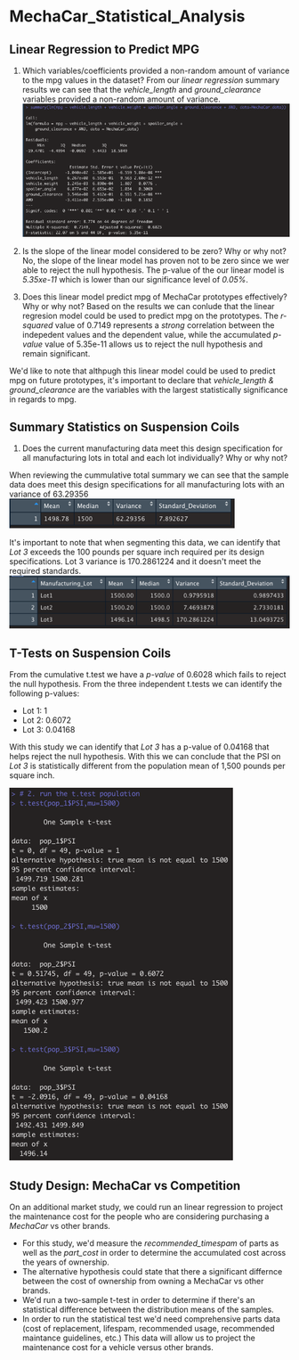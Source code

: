 # MechaCar_Statistical_Analysis

## Linear Regression to Predict MPG
1. Which variables/coefficients provided a non-random amount of variance to the mpg values in the dataset?
From our *linear regression* summary results we can see that the *vehicle_length* and *ground_clearance* variables provided a non-random amount of variance. 
![image](https://github.com/ejyongc/MechaCar_Statistical_Analysis/blob/main/Del%201%20-%20Linear%20Regresion.png)

2. Is the slope of the linear model considered to be zero? Why or why not?
No, the slope of the linear model has proven not to be zero since we wer able to reject the null hypothesis. The p-value of the our linear model is *5.35xe-11* which is lower than our significance level of *0.05%*.

3. Does this linear model predict mpg of MechaCar prototypes effectively? Why or why not?
Based on the results we can conlude that the linear regresion model could be used to predict mpg on the prototypes. The *r-squared* value of 0.7149 represents a *strong* correlation between the indepedent values and the dependent value, while the accumulated *p-value* value of 5.35e-11 allows us to reject the null hypothesis and remain significant. 

We'd like to note that althpugh this linear model could be used to predict mpg on future prototypes, it's important to declare that *vehicle_length & ground_clearance* are the variables with the largest statistically significance in regards to mpg. 

## Summary Statistics on Suspension Coils

1. Does the current manufacturing data meet this design specification for all manufacturing lots in total and each lot individually? Why or why not?

When reviewing the cummulative total summary we can see that the sample data does meet this design specifications for all manufacturing lots with an variance of 63.29356
![image](https://github.com/ejyongc/MechaCar_Statistical_Analysis/blob/main/Del%202%20-%20Suspension%20Table%20Total.png)

It's important to note that when segmenting this data, we can identify that *Lot 3* exceeds the 100 pounds per square inch required per its design specifications. Lot 3 variance is 170.2861224 and it doesn't meet the required standards. 
![image](https://github.com/ejyongc/MechaCar_Statistical_Analysis/blob/main/Del%202%20-%20Suspension%20Table%20by%20Lot.png)


## T-Tests on Suspension Coils
From the cumulative t.test we have a *p-value* of 0.6028 which fails to reject the null hypothesis. 
From the three independent t.tests we can identify the following p-values: 
- Lot 1: 1
- Lot 2: 0.6072
- Lot 3: 0.04168

With this study we can identify that *Lot 3* has a p-value of 0.04168 that helps reject the null hypothesis. With this we can conclude that the PSI on *Lot 3* is statistically different from the population mean of 1,500 pounds per square inch. 

![image](https://github.com/ejyongc/MechaCar_Statistical_Analysis/blob/main/Del%203%20-%20T.test%20Results.png)

## Study Design: MechaCar vs Competition
On an additional market study, we could run an linear regression to project the maintenance cost for the people who are considering purchasing a *MechaCar* vs other brands. 

* For this study, we'd measure the *recommended_timespam* of parts as well as the *part_cost* in order to determine the accumulated cost across the years of ownership. 
* The alternative hypothesis could state that there a significant differnce between the cost of ownership from owning a MechaCar vs other brands. 
* We'd run a two-sample t-test in order to determine if there's an statistical difference between the distribution means of the samples. 
* In order to run the statistical test we'd need comprehensive parts data (cost of replacement, lifespam, recommended usage, recommended maintance guidelines, etc.) This data will allow us to project the maintenance cost for a vehicle versus other brands. 

